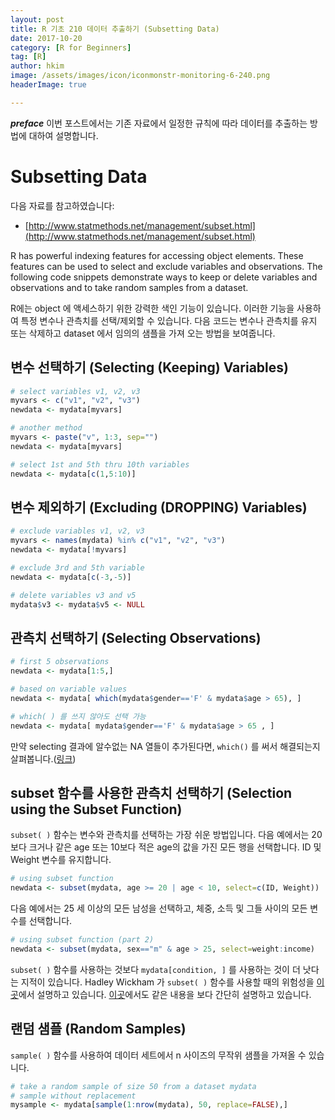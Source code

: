 ```yaml
---
layout: post  
title: R 기초 210 데이터 추출하기 (Subsetting Data)  
date: 2017-10-20  
category: [R for Beginners]  
tag: [R]  
author: hkim  
image: /assets/images/icon/iconmonstr-monitoring-6-240.png
headerImage: true

---
```


***preface*** 이번 포스트에서는 기존 자료에서 일정한 규칙에 따라 데이터를 추출하는 방법에 대하여 설명합니다.

# Subsetting Data

다음 자료를 참고하였습니다:  
- [http://www.statmethods.net/management/subset.html](http://www.statmethods.net/management/subset.html)

R has powerful indexing features for accessing object elements. These features can be used to select and exclude variables and observations. The following code snippets demonstrate ways to keep or delete variables and observations and to take random samples from a dataset.

R에는 object 에 액세스하기 위한 강력한 색인 기능이 있습니다. 이러한 기능을 사용하여 특정 변수나 관측치를 선택/제외할 수 있습니다. 다음 코드는 변수나 관측치를 유지 또는 삭제하고 dataset 에서 임의의 샘플을 가져 오는 방법을 보여줍니다.


## 변수 선택하기 (Selecting (Keeping) Variables)

```r
# select variables v1, v2, v3
myvars <- c("v1", "v2", "v3")
newdata <- mydata[myvars]

# another method
myvars <- paste("v", 1:3, sep="")
newdata <- mydata[myvars]

# select 1st and 5th thru 10th variables
newdata <- mydata[c(1,5:10)]
```


## 변수 제외하기 (Excluding (DROPPING) Variables)

```r
# exclude variables v1, v2, v3
myvars <- names(mydata) %in% c("v1", "v2", "v3")
newdata <- mydata[!myvars]

# exclude 3rd and 5th variable
newdata <- mydata[c(-3,-5)]

# delete variables v3 and v5
mydata$v3 <- mydata$v5 <- NULL
```


## 관측치 선택하기 (Selecting Observations)

```r
# first 5 observations
newdata <- mydata[1:5,]

# based on variable values
newdata <- mydata[ which(mydata$gender=='F' & mydata$age > 65), ]

# which( ) 를 쓰지 않아도 선택 가능
newdata <- mydata[ mydata$gender=='F' & mydata$age > 65 , ]

```

만약 selecting 결과에 알수없는 NA 열들이 추가된다면, `which()` 를 써서 해결되는지 살펴봅니다.([링크](https://stackoverflow.com/questions/14261619/subsetting-r-data-frame-results-in-mysterious-na-rows))


## subset 함수를 사용한 관측치 선택하기 (Selection using the Subset Function)

`subset( )` 함수는 변수와 관측치를 선택하는 가장 쉬운 방법입니다. 다음 예에서는 20보다 크거나 같은 age 또는 10보다 적은 age의 값을 가진 모든 행을 선택합니다. ID 및 Weight 변수를 유지합니다.

```r
# using subset function
newdata <- subset(mydata, age >= 20 | age < 10, select=c(ID, Weight))
```

다음 예에서는 25 세 이상의 모든 남성을 선택하고, 체중, 소득 및 그들 사이의 모든 변수를 선택합니다.

```r
# using subset function (part 2)
newdata <- subset(mydata, sex=="m" & age > 25, select=weight:income)
```

`subset( )` 함수를 사용하는 것보다 `mydata[condition, ]` 를 사용하는 것이 더 낫다는 지적이 있습니다.
Hadley Wickham 가 `subset( )` 함수를 사용할 때의 위험성을 [이곳](http://adv-r.had.co.nz/Computing-on-the-language.html)에서 설명하고 있습니다.
[이곳](https://stackoverflow.com/questions/9860090/why-is-better-than-subset)에서도 같은 내용을 보다 간단히 설명하고 있습니다.


## 랜덤 샘플 (Random Samples)

`sample( )` 함수를 사용하여 데이터 세트에서 n 사이즈의 무작위 샘플을 가져올 수 있습니다.

```r
# take a random sample of size 50 from a dataset mydata
# sample without replacement
mysample <- mydata[sample(1:nrow(mydata), 50, replace=FALSE),]
```
